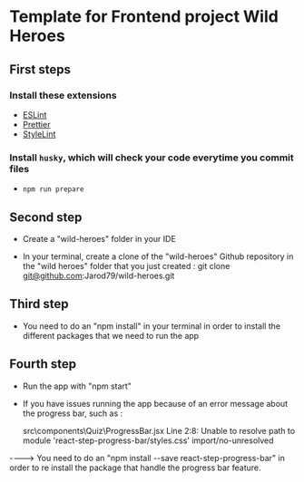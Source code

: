 # Template for Frontend project Wild Heroes

## First steps

### Install these extensions

- [ESLint](https://marketplace.visualstudio.com/items?itemName=dbaeumer.vscode-eslint)
- [Prettier](https://marketplace.visualstudio.com/items?itemName=esbenp.prettier-vscode)
- [StyleLint](https://marketplace.visualstudio.com/items?itemName=stylelint.vscode-stylelint)

### Install `husky`, which will check your code everytime you commit files

- `npm run prepare`

## Second step

- Create a "wild-heroes" folder in your IDE

- In your terminal, create a clone of the "wild-heroes" Github repository in the "wild heroes" folder that you just created :
  git clone git@github.com:Jarod79/wild-heroes.git

## Third step

- You need to do an "npm install" in your terminal in order to install the different packages that we need to run the app

## Fourth step

- Run the app with "npm start"

- If you have issues running the app because of an error message about the progress bar, such as :

  src\components\Quiz\ProgressBar.jsx
  Line 2:8: Unable to resolve path to module 'react-step-progress-bar/styles.css' import/no-unresolved

----> You need to do an "npm install --save react-step-progress-bar" in order to re install the package that handle the progress bar feature.
